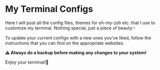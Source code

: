 # My Terminal Configs

Here I will post all the config files, themes for oh-my-zsh etc. that I use to customize my terminal. Nothing special, just a piece of beauty✨

To update your current configs with a new ones you've liked, follow the instructions that you can find on the appropriate websites.

**⚠️ Always do a backup before making any changes to your system!**

Enjoy your terminal!🎀